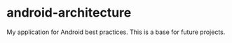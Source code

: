 # android-architecture
My application for Android best practices. This is a base for future projects.
